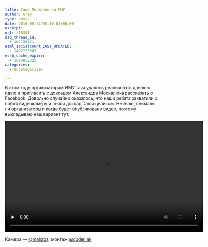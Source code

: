 ```yaml
---
title: Саша Москалюк на ИМУ
author: Gray
type: posts
date: 2010-05-31T05:10:03+00:00
excerpt:
url: /10331
dsq_thread_id:
  - 102758271
esml_socialcount_LAST_UPDATED:
  - 1497225363
essb_cache_expire:
  - 1614832325
categories:
  - Uncategorized

---
```








В этом году организаторам ИМУ таки удалось реализовать давнюю идею и пригласить с докладом Александра Москалюка рассказать о Facebook. Довольно случайно оказалось, что наши ребята захватили с собой видеокамеру и сняли доклад Саши целиком. Не знаю, снимали ли организаторы и когда будет опубликовано видео, поэтому выкладываю наш вариант тут.

<video width="640" height="360" controls preload="none"><source src="http://d1k59sbtwzome7.cloudfront.net/IMU_facebook.mp4" type='video/mp4; codecs="avc1.42E01E, mp4a.40.2"'></source><source src="http://d1k59sbtwzome7.cloudfront.net/IMU_facebook.ogv" type='video/ogg; codecs="theora, vorbis"'></source>  
</video>

Камера — [@maloros][1], монтаж [@coder_ak][2]

 [1]: http://twitter.com/maloros
 [2]: http://twitter.com/coder_ak